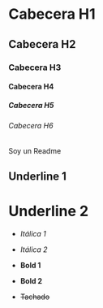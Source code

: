 # Cabecera H1
## Cabecera H2
### Cabecera H3
#### Cabecera H4
##### Cabecera H5
###### Cabecera H6

Soy un Readme

Underline 1
-----------

Underline 2
===========

- *Itálica 1*

- _Itálica 2_

- **Bold 1**

- __Bold 2__

- ~~Tachado~~


